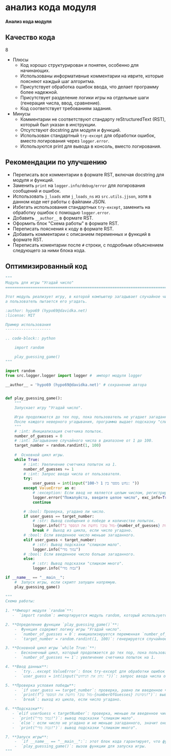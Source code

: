 # анализ кода модуля

**Анализ кода модуля**
    
## Качество кода
8
 -  Плюсы
    - Код хорошо структурирован и понятен, особенно для начинающих.
    - Использованы информативные комментарии на иврите, которые поясняют каждый шаг алгоритма.
    - Присутствует обработка ошибок ввода, что делает программу более надежной.
    - Присутствует разделение логики игры на отдельные шаги (генерация числа, ввод, сравнение).
    - Код соответствует требованиям задания.
 -  Минусы
    - Комментарии не соответствуют стандарту reStructuredText (RST), который был указан в инструкции.
    - Отсутствуют docstring для модуля и функций.
    - Использован стандартный `try-except` для обработки ошибок, вместо логирования через `logger.error`.
    - Используются print для вывода в консоль, вместо логирования.

## Рекомендации по улучшению

- Переписать все комментарии в формате RST, включая docstring для модуля и функций.
- Заменить `print` на `logger.info/debug/error` для логирования сообщений и ошибок.
- Использовать `j_loads` или `j_loads_ns` из `src.utils.jjson`, хотя в данном коде нет работы с файлами JSON.
- Избегать использования стандартных `try-except`, заменить на обработку ошибок с помощью `logger.error`.
- Добавить `__author__` в формате RST.
- Оформить блок "Схема работы" в формате RST.
- Переписать пояснения к коду в формате RST.
- Добавить комментарии с описанием переменных и функций в формате RST.
- Переписать коментарии после `#` строки, с подробным объяснением следующего за ними блока кода.
    
## Оптимизированный код
```python
"""
Модуль для игры "Угадай число"
=========================================================================================

Этот модуль реализует игру, в которой компьютер загадывает случайное число,
а пользователь пытается его угадать.

:author: hypo69 (hypo69@davidka.net)
:license: MIT

Пример использования
--------------------

.. code-block:: python

    import random

    play_guessing_game()
"""

import random
from src.logger.logger import logger #  импорт модуля logger

__author__ = 'hypo69 (hypo69@davidka.net)' # сохранение автора


def play_guessing_game():
    """
    Запускает игру "Угадай число".

    Игра продолжается до тех пор, пока пользователь не угадает загаданное число.
    После каждого неверного угадывания, программа выдает подсказку "слишком мало" или "слишком много".
    """
    # :int: Инициализация счетчика попыток.
    number_of_guesses = 0
    # :int: Загадывание случайного числа в диапазоне от 1 до 100.
    target_number = random.randint(1, 100)
    
    #  Основной цикл игры.
    while True:
        # :int: Увеличение счетчика попыток на 1.
        number_of_guesses += 1
        # :int: Запрос ввода числа от пользователя.
        try:
            user_guess = int(input("נחש מספר בין 1 ל-100: "))
        except ValueError as e:
            # :exception: Если ввод не является целым числом, регистрируется ошибка и начинается следующая итерация цикла.
            logger.error("Пожалуйста, введите целое число", exc_info=True)
            continue

        # :bool: Проверка, угадано ли число.
        if user_guess == target_number:
            # :str: Вывод сообщения о победе и количестве попыток.
            logger.info(f"מזל טוב! ניחשת את המספר ב-{number_of_guesses} ניסיונות!")
            break #  Выход из цикла, если число угадано.
        # :bool: Если введенное число меньше загаданного.
        elif user_guess < target_number:
            # :str: Вывод подсказки "слишком мало".
            logger.info("נמוך מדי")
        # :bool: Если введенное число больше загаданного.
        else:
            # :str: Вывод подсказки "слишком много".
            logger.info("גבוה מדי")

if __name__ == "__main__":
    #  Запуск игры, если скрипт запущен напрямую.
    play_guessing_game()
    
"""
Схема работы:
    
1. **Импорт модуля `random`**:
   -  `import random`: импортируется модуль random, который используется для генерации случайных чисел.

2. **Определение функции `play_guessing_game()`**:
    -  Функция содержит логику игры "Угадай число".
    -  `number_of_guesses = 0`: инициализируется переменная `number_of_guesses` для подсчета попыток.
    -  `target_number = random.randint(1, 100)`: генерируется случайное целое число от 1 до 100, которое сохраняется в переменной `target_number`.

3. **Основной цикл игры `while True:`**:
    -  Бесконечный цикл, который продолжается до тех пор, пока пользователь не угадает число (выход из цикла с помощью `break`).
    -  `number_of_guesses += 1`: увеличение счетчика попыток на 1.

4. **Ввод данных**:
    -  `try...except ValueError`: блок try-except для обработки ошибок ввода. Если пользователь введет не целое число, будет выведено сообщение об ошибке.
    -  `user_guess = int(input("הזן את הניחוש: "))`: запрос ввода числа от пользователя, которое преобразуется в целое число и сохраняется в переменной `user_guess`.

5. **Проверка условия победы**:
    -  `if user_guess == target_number`: проверка, равно ли введенное число загаданному числу.
    -  `print(f"מזל טוב! ניחשת את המספר ב-{numberOfGuesses} ניסיונות!")`: вывод сообщения о победе и количестве попыток.
    -  `break`: выход из цикла, если число угадано.

6. **Подсказки**:
   - `elif userGuess < targetNumber`: проверка, меньше ли введенное число загаданного.
   -  `print("נמוך מדי!")`: вывод подсказки "слишком мало".
   -  `else`: если число не угадано и не меньше загаданного, значит оно больше.
   -  `print("גבוה מדי!")`: вывод подсказки "слишком много".

7. **Запуск игры**:
    -  `if __name__ == "__main__":`: этот блок кода гарантирует, что функция `play_guessing_game()` будет запущена только если файл запущен напрямую, а не импортирован как модуль.
    -  `play_guessing_game()`: вызов функции для запуска игры.
"""